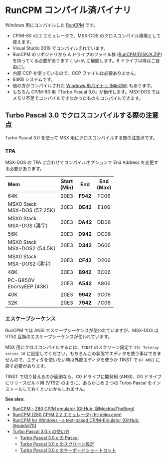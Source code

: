 # RunCPM コンパイル済バイナリ
Windows 用にコンパイルした [RunCPM](https://github.com/MockbaTheBorg/RunCPM) です。

 - CP/M-80 v2.2 エミュレータで、MSX-DOS のクロスコンパイル環境として使えます。  
 - Visual Studio 2019 でコンパイルされています。 
 - RunCPM のリポジトリから A ドライブのファイル群 ([RunCPM/DISK/A.ZIP](https://github.com/MockbaTheBorg/RunCPM/tree/master/DISK)) を持ってくる必要があります (`.\A\0\` に展開します。B ドライブ以降はご自由に)。  
 - 内部 CCP を使っているので、CCP ファイルは必要ありません。
 - 64KB システムです。
 - 他の方がコンパイルされた [Windows 用バイナリ (MinGW)](https://github.com/guidol70/RunCPM_Windows) もあります。
 - もちろん CP/M-80 用『Turbo Pascal 3.0』が動作します。MSX-DOS ではメモリ不足でコンパイルできなかったものもコンパイルできます。

 
## Turbo Pascal 3.0 でクロスコンパイルする際の注意点

Turbo Pascal 3.0 を使って MSX 用にクロスコンパイルする際の注意点です。


### TPA

MSX-DOS の TPA に合わせてコンパイルオプションで End Address を変更する必要があります。

| Mem | Start<br>(Min) | End | End<br>(Max) |
|:---|:---:|:---:|:---:|
| 64K | 20E3 | **F942** | FC06 |
| MSX0 Stack<br>MSX-DOS (57.25K) | 20E3 | **DE42** | E106 |
| MSX0 Stack<br>MSX-DOS (漢字) | 20E3 | **DA42** | DD06 |
| 56K | 20E3 | **D942** | DC06 |
| MSX0 Stack<br>MSX-DOS2 (54.5K) | 20E3 | **D342** | D606 |
| MSX0 Stack<br>MSX-DOS2 (漢字) | 20E3 | **CF42** | D206 |
| 48K | 20E3 | **B942** | BC06 |
| PC-G850V<br>EborsyEEP (43K) | 20E3 | **A542** | A806 |	   
| 40K | 20E3 | **9942** | 9C06 |
| 32K | 20E3 | **7942** | 7C06 | 
 

### エスケープシーケンス
RunCPM では ANSI エスケープシーケンスが使われていますが、MSX-DOS は VT52 互換のエスケープシーケンスが使われています。

MSX 用にクロスコンパイルするには、`TINST` のスクリーン設定で `25) Teleray series 10` に設定してください。もちろんこの状態でエディタを使う事はできませんので、エディタを使いたい時は外部エディタを使うか TINST で `6) ANSI` に戻す必要があります。

TINST で切り替えるのが面倒なら、C0 ドライブに開発用 (ANSI)、D0 ドライブにリリースビルド用 (VT52) のように、あらかじめ 2 つの Turbo Pascal をインストールしておくといいかもしれません。

**See also:**

 - [RunCPM - Z80 CP/M emulator (GitHub: @MockbaTheBorg)](https://github.com/MockbaTheBorg/RunCPM)
 - [RunCPM (Z80 CP/M 2.2 エミュレータ) (ht-deko.com)](https://ht-deko.com/arduino/runcpm.html)
 - [RunCPM for Windows - a text-based CP/M-Emulator (GitHub: @guidol70)](https://github.com/guidol70/RunCPM_Windows)
 - [Turbo Pascal 3.0.x の使い方](https://qiita.com/ht_deko/items/ec212f5cc17cbe5f718b)
   - [Turbo Pascal 3.0.x の Pascal](https://qiita.com/ht_deko/items/f9f394dc2342afd2ea7b)
   - [Turbo Pascal 3.0.x のスクリーン設定](https://qiita.com/ht_deko/items/0d8976801c02ec685bd6)
   - [Turbo Pascal 3.0.x のキーボードショートカット](https://qiita.com/ht_deko/items/86ddf71d0c509125b7ba)
